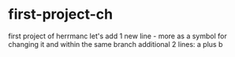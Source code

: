 # first-project-ch
first project of herrmanc
let's add 1 new line - more as a symbol for changing it
and within the same branch additional 2 lines: a
plus b
